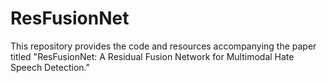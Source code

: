 # ResFusionNet
This repository provides the code and resources accompanying the paper titled "ResFusionNet: A Residual Fusion Network for Multimodal Hate Speech Detection."
